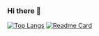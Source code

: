 ### Hi there 👋
<!-- Markdown -->
[![Top Langs](https://github-readme-stats.vercel.app/api/top-langs/?username=Terencehdl&layout=donut)](https://github.com/anuraghazra/github-readme-stats)
[![Readme Card](https://github-readme-stats.vercel.app/api/pin/?username=Terencehdl&repo=github-readme-stats)](https://github.com/anuraghazra/github-readme-stats)
<!--
**Terencehdl/Terencehdl** is a ✨ _special_ ✨ repository because its `README.md` (this file) appears on your GitHub profile.

Here are some ideas to get you started:

- 🔭 I’m currently working on ...
- 🌱 I’m currently learning ...
- 👯 I’m looking to collaborate on ...
- 🤔 I’m looking for help with ...
- 💬 Ask me about ...
- 📫 How to reach me: ...
- 😄 Pronouns: ...
- ⚡ Fun fact: ...
-->
